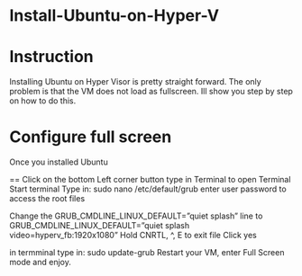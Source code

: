 # Install-Ubuntu-on-Hyper-V

# Instruction
Installing Ubuntu on Hyper Visor is pretty straight forward. The only problem is that the VM does not load as fullscreen.  Ill show you step by step on how to do this.


# Configure full screen 
Once you installed Ubuntu

== Click on the bottom Left corner button
type in Terminal to open Terminal
Start terminal
Type in:
sudo nano /etc/default/grub
enter user password to access the root files

Change the GRUB_CMDLINE_LINUX_DEFAULT=”quiet splash” line to GRUB_CMDLINE_LINUX_DEFAULT=”quiet splash video=hyperv_fb:1920x1080”
Hold CNRTL, ^, E to exit file
Click yes

in termminal 
type in:
sudo update-grub
Restart your VM, enter Full Screen mode and enjoy.
